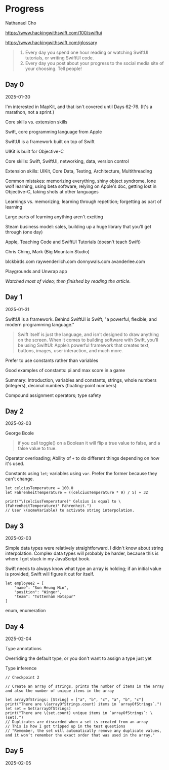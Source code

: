 # Progress

Nathanael Cho

https://www.hackingwithswift.com/100/swiftui

https://www.hackingwithswift.com/glossary

> 1. Every day you spend one hour reading or watching SwiftUI tutorials, or writing SwiftUI code.
> 2. Every day you post about your progress to the social media site of your choosing. Tell people!

## Day 0

2025-01-30

I'm interested in MapKit, and that isn't covered until Days 62-76. (It's a marathon, not a sprint.)

Core skills vs. extension skills

Swift, core programming language from Apple

SwiftUI is a framework built on top of Swift

UIKit is built for Objective-C

Core skills: Swift, SwiftUI, networking, data, version control

Extension skills: UIKit, Core Data, Testing, Architecture, Multithreading

Common mistakes: memorizing everything, shiny object syndrome, lone wolf learning, using beta software, relying on Apple's doc, getting lost in Objective-C, taking shots at other languages

Learnings vs. memorizing; learning through repetition; forgetting as part of learning

Large parts of learning anything aren't exciting

Steam business model: sales, building up a huge library that you'll get through (one day)

Apple, Teaching Code and SwiftUI Tutorials (doesn't teach Swift)

Chris Ching, Mark (Big Mountain Studio)

blckbirds.com
raywenderlich.com
donnywals.com
avanderlee.com

Playgrounds and Unwrap app

_Watched most of video; then finished by reading the article._

## Day 1

2025-01-31

SwiftUI is a framework. Behind SwiftUI is Swift, "a powerful, flexible, and modern programming language." 

> Swift itself is just the language, and isn't designed to draw anything on the screen. When it comes to building software with Swift, you’ll be using SwiftUI: Apple’s powerful framework that creates text, buttons, images, user interaction, and much more.

Prefer to use constants rather than variables

Good examples of constants: pi and max score in a game

Summary: Introduction, variables and constants, strings, whole numbers (integers), decimal numbers (floating-point numbers)

Compound assignment operators; type safety

## Day 2

2025-02-03

George Boole

>  if you call toggle() on a Boolean it will flip a true value to false, and a false value to true.

Operator overloading; Ability of `+` to do different things depending on how it's used. 

Constants using `let`; variables using `var`. Prefer the former because they can't change. 

```
let celciusTemperature = 100.0
let FahrenheitTemperature = ((celciusTemperature * 9) / 5) + 32

print("\(celciusTemperature)° Celsius is equal to \(FahrenheitTemperature)° Fahrenheit.")
// User \(someVariable) to activate string interpolation.
```

## Day 3

2025-02-03

Simple data types were relatively straightforward. I didn't know about string interpolation. Complex data types will probably be harder, because this is where I got stuck in my JavaScript book. 

Swift needs to always know what type an array is holding; if an initial value is provided, Swift will figure it out for itself.

```
let employee2 = [
    "name": "Son Heung Min",
    "position": "Winger", 
    "team": "Tottenham Hotspur"
]
```

enum, enumeration

## Day 4

2025-02-04

Type annotations

Overriding the default type, or you don't want to assign a type just yet

Type inference

```
// Checkpoint 2

// Create an array of strings, prints the number of items in the array and also the number of unique items in the array

let arrayOfStrings: [String] = ["a", "b", "c", "a", "b", "c"]
print("There are \(arrayOfStrings.count) items in `arrayOfStrings`.")
let set = Set(arrayOfStrings)
print("There are \(set.count) unique items in `arrayOfStrings`: \(set).")
// Duplicates are discarded when a set is created from an array
// This is how I got tripped up in the test questions
// "Remember, the set will automatically remove any duplicate values, and it won’t remember the exact order that was used in the array."
```

## Day 5

2025-02-05
